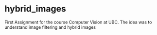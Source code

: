 # hybrid_images
First Assignment for the course Computer Vision at UBC. The idea was to understand image filtering and hybrid images
